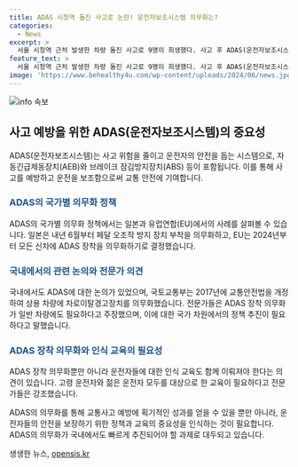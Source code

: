 ```yaml
---
title: ADAS 시청역 돌진 사고로 논란! 운전자보조시스템 의무화는?
categories:
  - News
excerpt: >
  서울 시청역 근처 발생한 차량 돌진 사고로 9명이 희생했다. 사고 후 ADAS(운전자보조시스템)에 대한 관심이 높아졌으며 전문가들은 이를 의무화해야 한다고 조언한다. ADAS는 사고 위험을 감지하고 운전자를 대신하여 차량을 제어하는 시스템으로, 유럽연합과 일본에서는 이를 의무화하는 정책을 추진 중이다. 국내에서도 ADAS 장착을 일반 차량에도 확대할 필요가 있으며, 이를 통해 교통사고를 줄일 수 있다는 주장이 제기되고 있다. ADAS는 고령 운전자뿐만 아니라 모든 운전자에게 필요하며, 관련 인식 교육 또한 중요시되고 있다.
feature_text: >
  서울 시청역 근처 발생한 차량 돌진 사고로 9명이 희생했다. 사고 후 ADAS(운전자보조시스템)에 대한 관심이 높아졌으며 전문가들은 이를 의무화해야 한다고 조언한다. ADAS는 사고 위험을 감지하고 운전자를 대신하여 차량을 제어하는 시스템으로, 유럽연합과 일본에서는 이를 의무화하는 정책을 추진 중이다. 국내에서도 ADAS 장착을 일반 차량에도 확대할 필요가 있으며, 이를 통해 교통사고를 줄일 수 있다는 주장이 제기되고 있다. ADAS는 고령 운전자뿐만 아니라 모든 운전자에게 필요하며, 관련 인식 교육 또한 중요시되고 있다.
image: 'https://www.behealthy4u.com/wp-content/uploads/2024/06/news.jpg'
---
```


<p><img src="https://www.behealthy4u.com/wp-content/uploads/2024/06/news.jpg" alt="info 속보" /></p>

<h2 data-ke-size="size26">사고 예방을 위한 ADAS(운전자보조시스템)의 중요성</h2>

<p>ADAS(운전자보조시스템)는 사고 위험을 줄이고 운전자의 안전을 돕는 시스템으로, 자동긴급제동장치(AEB)와 브레이크 잠김방지장치(ABS) 등이 포함됩니다. 이를 통해 사고를 예방하고 운전을 보조함으로써 교통 안전에 기여합니다.</p>

<h3><b><span style="color: #1a5490;">ADAS의 국가별 의무화 정책</span></b></h3>

<p>ADAS의 국가별 의무화 정책에서는 일본과 유럽연합(EU)에서의 사례를 살펴볼 수 있습니다. 일본은 내년 6월부터 페달 오조작 방지 장치 부착을 의무화하고, EU는 2024년부터 모든 신차에 ADAS 장착을 의무화하기로 결정했습니다.</p>

<h3><b><span style="color: #1a5490;">국내에서의 관련 논의와 전문가 의견</span></b></h3>

<p>국내에서도 ADAS에 대한 논의가 있었으며, 국토교통부는 2017년에 교통안전법을 개정하여 상용 차량에 차로이탈경고장치를 의무화했습니다. 전문가들은 ADAS 장착 의무화가 일반 차량에도 필요하다고 주장했으며, 이에 대한 국가 차원에서의 정책 추진이 필요하다고 말했습니다.</p>

<h3><b><span style="color: #1a5490;">ADAS 장착 의무화와 인식 교육의 필요성</span></b></h3>

<p>ADAS 장착 의무화뿐만 아니라 운전자들에 대한 인식 교육도 함께 이뤄져야 한다는 의견이 있습니다. 고령 운전자와 젊은 운전자 모두를 대상으로 한 교육이 필요하다고 전문가들은 강조했습니다.</p>

<p>ADAS의 의무화를 통해 교통사고 예방에 획기적인 성과를 얻을 수 있을 뿐만 아니라, 운전자들의 안전을 보장하기 위한 정책과 교육의 중요성을 인식하는 것이 필요합니다. ADAS의 의무화가 국내에서도 빠르게 추진되어야 할 과제로 대두되고 있습니다.</p>
생생한 뉴스, <a href="https://opensis.kr" rel="dofollow">opensis.kr</a>


